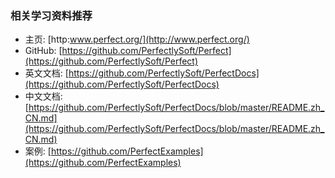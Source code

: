 ### 相关学习资料推荐

- 主页: [http:www.perfect.org/](http://www.perfect.org/)
- GitHub: [https://github.com/PerfectlySoft/Perfect](https://github.com/PerfectlySoft/Perfect)
- 英文文档: [https://github.com/PerfectlySoft/PerfectDocs](https://github.com/PerfectlySoft/PerfectDocs)
- 中文文档: [https://github.com/PerfectlySoft/PerfectDocs/blob/master/README.zh_CN.md](https://github.com/PerfectlySoft/PerfectDocs/blob/master/README.zh_CN.md)
- 案例: [https://github.com/PerfectExamples](https://github.com/PerfectExamples)